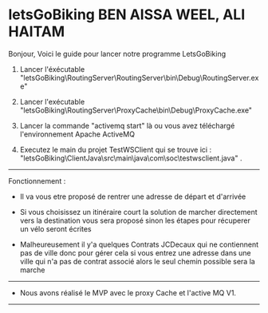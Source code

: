 # letsGoBiking BEN AISSA WEEL, ALI HAITAM
 
Bonjour, Voici le guide pour lancer notre programme LetsGoBiking 

1) Lancer l'éxécutable "letsGoBiking\RoutingServer\RoutingServer\bin\Debug\RoutingServer.exe"

2) Lancer l'exécutable "letsGoBiking\RoutingServer\ProxyCache\bin\Debug\ProxyCache.exe"  

3) Lancer la commande "activemq start" là ou vous avez téléchargé l'environnement Apache ActiveMQ

4) Executez le main du projet TestWSClient qui se trouve ici : "letsGoBiking\ClientJava\src\main\java\com\soc\testwsclient.java" .

------------------------------------------------------------------------------------------------------------------------------------------------------------
 Fonctionnement : 

- Il va vous etre proposé de rentrer une adresse de départ et d'arrivée 

- Si vous choisissez un itinéraire court la solution de marcher directement vers la destination vous sera proposé sinon les étapes pour récuperer un vélo seront écrites

- Malheureusement il y'a quelques Contrats JCDecaux qui ne contiennent pas de ville donc pour gérer cela si vous entrez une adresse dans une ville qui n'a pas de contrat associé alors le seul chemin possible sera la marche

--------------------------------------------------------------------------------------------------------------------------------------------------------------

- Nous avons réalisé le MVP avec le proxy Cache et l'active MQ V1. 
-------------------------------------------------------------------------------------------------------------------------------------------------------------
